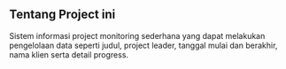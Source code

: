 ## Tentang Project ini
Sistem informasi project monitoring sederhana yang dapat melakukan pengelolaan data seperti judul, project leader, tanggal mulai dan berakhir, nama klien serta detail progress.





